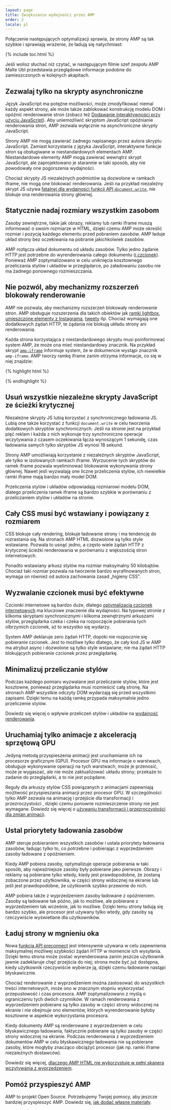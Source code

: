 ```yaml
---
layout: page
title: Zwiększanie wydajności przez AMP
order: 2
locale: pl
---
```


Połączenie następujących optymalizacji sprawia, że strony AMP są tak szybkie i sprawiają wrażenie, że ładują się natychmiast:

{% include toc.html %}

Jeśli wolisz słuchać niż czytać, w następującym filmie szef zespołu AMP Malte Ubl przedstawia przeglądowe informacje podobne do zamieszczonych w kolejnych akapitach.

<amp-youtube
    data-videoid="hVRkG1CQScA"
    layout="responsive"
    width="480" height="270">
</amp-youtube>

## Zezwalaj tylko na skrypty asynchroniczne

Język JavaScript ma potężne możliwości,
może zmodyfikować niemal każdy aspekt strony,
ale może także zablokować konstrukcję modelu DOM i opóźnić renderowanie stron
(zobacz też [Dodawanie interaktywności przy użyciu JavaScript](https://developers.google.com/web/fundamentals/performance/critical-rendering-path/adding-interactivity-with-javascript)).
Aby uniemożliwić skryptom JavaScript opóźnianie renderowania stron,
AMP zezwala wyłącznie na asynchroniczne skrypty JavaScript. 

Strony AMP nie mogą zawierać żadnego napisanego przez autora skryptu JavaScript.
Zamiast korzystania z języka JavaScript,
interaktywne funkcje stron są obsługiwane w niestandardowych elementach AMP.
Niestandardowe elementy AMP mogą zawierać wewnątrz skrypt JavaScript,
ale zaprojektowano je starannie w taki sposób, aby nie powodowały one pogorszenia wydajności.

Chociaż skrypty JS niezależnych podmiotów są dozwolone w ramkach iframe,
nie mogą one blokować renderowania.
Jeśli na przykład niezależny skrypt JS używa
[fatalnej dla wydajności funkcji API `document.write`](http://www.stevesouders.com/blog/2012/04/10/dont-docwrite-scripts/),
nie blokuje ona renderowania strony głównej.

## Statycznie nadaj rozmiary wszystkim zasobom

Zasoby zewnętrzne, takie jak obrazy, reklamy lub ramki iframe muszą informować o swoim rozmiarze w HTML,
dzięki czemu AMP może określić rozmiar i pozycję każdego elementu przed pobraniem zasobów.
AMP ładuje układ strony bez oczekiwania na pobranie jakichkolwiek zasobów.

AMP rozłącza układ dokumentu od układu zasobów.
Tylko jedno żądanie HTTP jest potrzebne do wyrenderowania całego dokumentu
([i czcionek](#font-triggering-must-be-efficient)).
Ponieważ AMP zoptymalizowano w celu uniknięcia kosztownego przeliczania stylów i układów w przeglądarce,
po załadowaniu zasobu nie ma żadnego ponownego rozmieszczania.

## Nie pozwól, aby mechanizmy rozszerzeń blokowały renderowanie

AMP nie pozwala, aby mechanizmy rozszerzeń blokowały renderowanie stron.
AMP obsługuje rozszerzenia dla takich obiektów jak
[ramki lightbox](/docs/reference/extended/amp-lightbox.html),
[umieszczone elementy z Instagrama](/docs/reference/extended/amp-instagram.html),
[tweety](/docs/reference/extended/amp-twitter.html) itp.
Chociaż wymagają one dodatkowych żądań HTTP,
te żądania nie blokują układu strony ani renderowania. 

Każda strona korzystająca z niestandardowego skryptu musi poinformować system AMP,
że może ona mieć niestandardowy znacznik.
Na przykład skrypt [`amp-iframe`](/docs/reference/extended/amp-iframe.html)
informuje system, że w dokumencie wystąpi znacznik `amp-iframe`.
AMP tworzy ramkę iframe zanim otrzyma informacje, co się w niej znajdzie: 

{% highlight html %}
<script async custom-element="amp-iframe" src="https://cdn.ampproject.org/v0/amp-youtube-0.1.js"></script>
{% endhighlight %}

## Usuń wszystkie niezależne skrypty JavaScript ze ścieżki krytycznej

Niezależne skrypty JS lubią korzystać z synchronicznego ładowania JS.
Lubią one także korzystać z funkcji `document.write` w celu tworzenia dodatkowych skryptów synchronicznych.
Jeśli na stronie jest na przykład pięć reklam i każda z nich wykonuje trzy synchroniczne operacje wczytywania
z czasem oczekiwania łącza wynoszącym 1 sekundę,
czas ładowania samych tylko skryptów JS wynosi 18 sekund. 

Strony AMP umożliwiają korzystanie z niezależnych skryptów JavaScript, ale tylko w izolowanych ramkach iframe.
Wyrzucenie tych skryptów do ramek iframe pozwala wyeliminować blokowanie wykonywania strony głównej.
Nawet jeśli wyzwalają one liczne przeliczenia stylów,
ich niewielkie ramki iframe mają bardzo mały model DOM. 

Przeliczenia stylów i układów odpowiadają rozmiarowi modelu DOM,
dlatego przeliczenia ramek iframe są bardzo szybkie w porównaniu
z przeliczaniem stylów i układów na stronie.

## Cały CSS musi być wstawiany i powiązany z rozmiarem

CSS blokuje cały rendering, blokuje ładowanie strony i ma tendencję do rozrastania się.
Na stronach AMP HTML dozwolone są tylko style wstawiane.
Pozwala to usnąć jedno, a często wiele żądań HTTP z krytycznej ścieżki renderowania
w porównaniu z większością stron internetowych.

Ponadto wstawiany arkusz stylów ma rozmiar maksymalny 50 kilobajtów.
Chociaż taki rozmiar pozwala na tworzenie bardzo wyrafinowanych stron,
wymaga on również od autora zachowania zasad „higieny CSS”.

## Wyzwalanie czcionek musi być efektywne

Czcionki internetowe są bardzo duże, dlatego
[optymalizacja czcionek internetowych](https://developers.google.com/web/fundamentals/performance/optimizing-content-efficiency/webfont-optimization)
ma kluczowe znaczenie dla wydajności.
Na typowej stronie z kilkoma skryptami synchronicznymi i kilkoma zewnętrznymi arkuszami stylów,
przeglądarka czeka i czeka na rozpoczęcie pobierania tych olbrzymich czcionek, aż to wszystko się wydarzy.

System AMP deklaruje zero żądań HTTP, dopóki nie rozpocznie się pobieranie czcionek.
Jest to możliwe tylko dlatego, że cały kod JS w AMP ma atrybut async
i dozwolone są tylko style wstawiane;
nie ma żądań HTTP blokujących pobieranie czcionek przez przeglądarkę.

## Minimalizuj przeliczanie stylów

Podczas każdego pomiaru wyzwalane jest przeliczanie stylów, które jest kosztowne,
ponieważ przeglądarka musi rozmieścić całą stronę.
Na stronach AMP wszystkie odczyty DOM wydarzają się przed wszystkimi zapisami.
Dzięki temu na każdą ramkę przypada maksymalnie jedno przeliczenie stylów.

Dowiedz się więcej o wpływie przeliczeń stylów i układów na
[wydajność renderowania](https://developers.google.com/web/fundamentals/performance/rendering/).

## Uruchamiaj tylko animacje z akceleracją sprzętową GPU

Jedyną metodą przyspieszenia animacji jest uruchamianie ich na procesorze graficznym (GPU).
Procesor GPU ma informacje o warstwach, obsługuje wykonywanie operacji na tych warstwach,
może je przenosić, może je wygaszać, ale nie może zaktualizować układu strony;
przekaże to zadanie do przeglądarki, a to nie jest pożądane.

Reguły dla arkuszy stylów CSS powiązanych z animacjami zapewniają możliwość przyspieszania animacji przez procesor GPU.
W szczególności tylko AMP zezwala na animację i przejście dla transformacji i przezroczystości
, dzięki czemu ponowne rozmieszczenie strony nie jest wymagane.
Dowiedz się więcej o
[używaniu transformacji i przezroczystości dla zmian animacji](https://developers.google.com/web/fundamentals/performance/rendering/stick-to-compositor-only-properties-and-manage-layer-count).

## Ustal priorytety ładowania zasobów

AMP steruje pobieraniem wszystkich zasobów i ustala priorytety ładowania zasobów,
ładując tylko to, co potrzebne i pobierając z wyprzedzeniem zasoby ładowane z opóźnieniem. 

Kiedy AMP pobiera zasoby, optymalizuje operacje pobierania
w taki sposób, aby najważniejsze zasoby były pobierane jako pierwsze.
Obrazy i reklamy są pobierane tylko wtedy, kiedy jest prawdopodobne, że zostaną zobaczone przez użytkownika,
w części strony widocznej na ekranie lub jeśli jest prawdopodobne, że użytkownik szybko przewinie do nich.  

AMP pobiera także z wyprzedzeniem zasoby ładowane z opóźnieniem.
Zasoby są ładowane tak późno, jak to możliwe, ale pobierane z wyprzedzeniem tak wcześnie, jak to możliwe.
Dzięki temu strony ładują się bardzo szybko, ale procesor jest używany tylko wtedy,
gdy zasoby są rzeczywiście wyświetlane dla użytkowników.

## Ładuj strony w mgnieniu oka

Nowa [funkcja API preconnect](http://www.w3.org/TR/resource-hints/#dfn-preconnect)
jest intensywnie używana w celu zapewnienia maksymalnej możliwej szybkości żądań HTTP w momencie ich wysyłania.
Dzięki temu
strona może zostać wyrenderowana zanim jeszcze użytkownik jawnie zadeklaruje chęć przejścia do niej;
strona może być już dostępna, kiedy użytkownik rzeczywiście wybierze ją,
dzięki czemu ładowanie nastąpi błyskawicznie.

Chociaż renderowanie z wyprzedzeniem można zastosować do wszystkich treści internetowych,
może ono w znacznym stopniu wykorzystać przepustowość i czas procesora. AMP zoptymalizowano z myślą o ograniczeniu tych dwóch czynników. W ramach renderowania z wyprzedzeniem pobierane są tylko zasoby w części strony widocznej na ekranie
i nie obejmuje ono elementów, których wyrenderowanie byłoby kosztowne w aspekcie wykorzystania procesora.

Kiedy dokumenty AMP są renderowane z wyprzedzeniem w celu błyskawicznego ładowania,
faktycznie pobierane są tylko zasoby w części strony widocznej na ekranie.
Podczas renderowania z wyprzedzeniem dokumentów AMP w celu błyskawicznego ładowania
nie są pobierane zasoby, które mogłyby znacząco obciążyć procesor (jak np. ramki iframe niezależnych dostawców). 

Dowiedz się więcej,
[dlaczego AMP HTML nie wykorzystuje w pełni skanera wczytywania z wyprzedzeniem](https://medium.com/@cramforce/why-amp-html-does-not-take-full-advantage-of-the-preload-scanner-7e7f788aa94e).

## Pomóż przyspieszyć AMP
AMP to projekt Open Source.
Potrzebujemy Twojej pomocy, aby jeszcze bardziej przyspieszyć AMP.
Dowiedz się, [jak dodać własne materiały](/docs/support/contribute.html).
